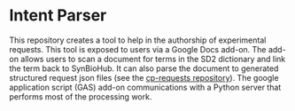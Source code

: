 # Intent Parser

This repository creates a tool to help in the authorship of experimental requests.
This tool is exposed to users via a Google Docs add-on.
The add-on allows users to scan a document for terms in the SD2 dictionary and link the term back to SynBioHub.
It can also parse the document to generated structured request json files (see the [cp-requests repository](https://gitlab.sd2e.org/sd2program/cp-request)).
The google application script (GAS) add-on communications with a Python server that performs most of the processing work.

